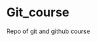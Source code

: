 # Git_course

Repo of git and github course

<!-- Course Comments -->
<!--
    Git
        - is Distributed Version Control System
        - Free and Open Src
        - Github != Git, it is just simplifies using git [also Do GitLab and BitBucket], so u can use git without github
        - Git has GUI

    WHY Git?
    - devs contribute to the same projet
    - u can revert changes
    - u can collaborate to fix issues
    - u can collaborate to create new features
    - u can organize features
    - u can solve conflicts

    Keywords:
        - Repository (repo): it is like a store of a project files
        it is better to have a new one for each new project
        - Branch: Part of a repo (it is better to have a new one for each new feature or enhancement)
        - local repo: a repo on ur computer locally
        - remote repo: a repo online u work on remotely
        - commit: like a spanshot or checkpoint in ur local repo
        - push: upload changes from local to remote
        - pull: pull changes from remote to local
        - pull request: a request to another persom to pull changes from local to remote repo

        - no need to connect to remote repo to work, u can work locally then push later
        - anyone can pull or push depending on permissions

        How can u clone a repo from remote to local?
        1. create repo on github
        2. get its link
        3. in the project folder, use the command line and run the command "git clone *link of the repo*"
        now it should be cloned successfully

        Commands:
        - git status: to show the status after any change

        - git add *file*: to add files to the stage [git add * : adds all files]
        now the files are added to the stage

        - git reset HEAD *file*: to unstage a file
        (NOTE: if u created a file after cloning the repo from remote to local, u HAVE TO add it to the stage using git add command)

        - git commit -m "*description*": to commit added files to local repo
        now the files are committed to the local repo
        NOTE: after modifing an added file u do have to add it again to the stage

        - git branch: to get the branch name

        - git remote -v: to get the remote name
        NOTE: u can see the file path like this (C:\Users\Moatasim\Downloads\My-Github\Git_course (main -> origin))
        (main -> origin) => (Branch Name -> remote name)

        - git push *REMOTE* *BRANCH*: to push to remote that we cloned the repo from

 -->
